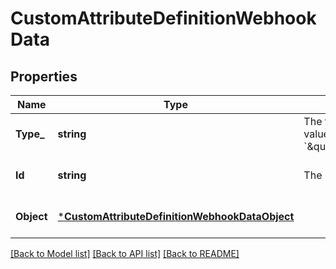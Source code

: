 # CustomAttributeDefinitionWebhookData

## Properties

 Name       | Type                                                                                             | Description                                                                                            | Notes                        
------------|--------------------------------------------------------------------------------------------------|--------------------------------------------------------------------------------------------------------|------------------------------
 **Type_**  | **string**                                                                                       | The type of the event data object. The value is &#x60;\&quot;custom_attribute_definition\&quot;&#x60;. | [optional] [default to null] 
 **Id**     | **string**                                                                                       | The ID of the event data object.                                                                       | [optional] [default to null] 
 **Object** | [***CustomAttributeDefinitionWebhookDataObject**](CustomAttributeDefinitionWebhookDataObject.md) |                                                                                                        | [optional] [default to null] 

[[Back to Model list]](../README.md#documentation-for-models) [[Back to API list]](../README.md#documentation-for-api-endpoints) [[Back to README]](../README.md)


